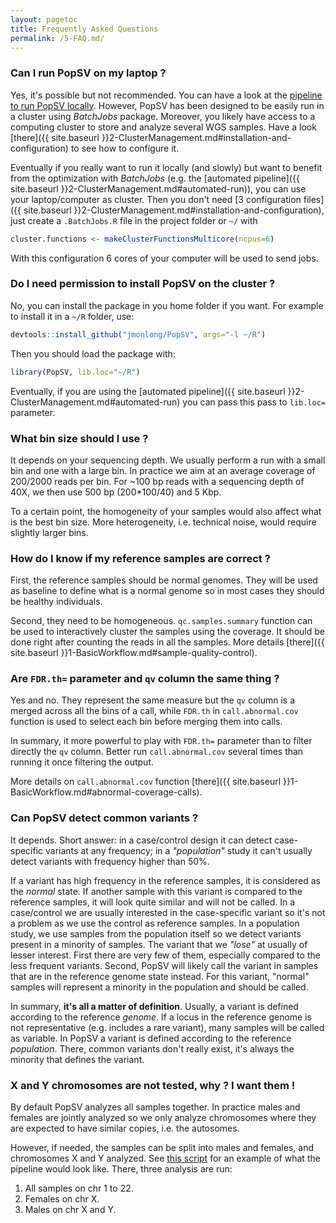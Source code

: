 ```yaml
---
layout: pagetoc
title: Frequently Asked Questions
permalink: /5-FAQ.md/
---
```



### Can I run PopSV on my laptop ?

Yes, it's possible but not recommended. You can have a look at the [pipeline to run PopSV locally](https://github.com/jmonlong/PopSV/blob/forPaper/scripts/run-PopSV-local.R). However, PopSV has been designed to be easily run in a cluster using *BatchJobs* package. Moreover, you likely have access to a computing cluster to store and analyze several WGS samples. Have a look [there]({{ site.baseurl }}2-ClusterManagement.md#installation-and-configuration) to see how to configure it.

Eventually if you really want to run it locally (and slowly) but want to benefit from the optimization with *BatchJobs* (e.g. the [automated pipeline]({{ site.baseurl }}2-ClusterManagement.md#automated-run)), you can use your laptop/computer as cluster. Then you don't need [3 configuration files]({{ site.baseurl }}2-ClusterManagement.md#installation-and-configuration), just create a `.BatchJobs.R` file in the project folder or `~/` with

```r
cluster.functions <- makeClusterFunctionsMulticore(ncpus=6)
```

With this configuration 6 cores of your computer will be used to send jobs.


### Do I need permission to install PopSV on the cluster ?

No, you can install the package in you home folder if you want. For example to install it in a `~/R` folder, use:

```r
devtools::install_github("jmonlong/PopSV", args="-l ~/R")
```

Then you should load the package with:

```r
library(PopSV, lib.loc="~/R")
```

Eventually, if you are using the [automated pipeline]({{ site.baseurl }}2-ClusterManagement.md#automated-run) you can pass this pass to `lib.loc=` parameter.


### What bin size should I use ?

It depends on your sequencing depth. We usually perform a run with a small bin and one with a large bin. In practice we aim at an average coverage of 200/2000 reads per bin. For ~100 bp reads with a sequencing depth of 40X, we then use 500 bp (200*100/40) and 5 Kbp.

To a certain point, the homogeneity of your samples would also affect what is the best bin size. More heterogeneity, i.e. technical noise, would require slightly larger bins.

### How do I know if my reference samples are correct ?

First, the reference samples should be normal genomes. They will be used as baseline to define what is a normal genome so in most cases they should be healthy individuals.

Second, they need to be homogeneous. `qc.samples.summary` function can be used to interactively cluster the samples using the coverage. It should be done right after counting the reads in all the samples. More details [there]({{ site.baseurl }}1-BasicWorkflow.md#sample-quality-control).


### Are `FDR.th=` parameter and `qv` column the same thing ?

Yes and no. They represent the same measure but the `qv` column is a merged across all the bins of a call, while `FDR.th` in `call.abnormal.cov` function is used to select each bin before merging them into calls.

In summary, it more powerful to play with `FDR.th=` parameter than to filter directly the `qv` column. Better run `call.abnormal.cov` several times than running it once filtering the output.

More details on `call.abnormal.cov` function [there]({{ site.baseurl }}1-BasicWorkflow.md#abnormal-coverage-calls).

### Can PopSV detect common variants ?

It depends. Short answer: in a case/control design it can detect case-specific variants at any frequency; in a *"population"* study it can't usually detect variants with frequency higher than 50%.

If a variant has high frequency in the reference samples, it is considered as the *normal* state. If another sample with this variant is compared to the reference samples, it will look quite similar and will not be called. In a case/control we are usually interested in the case-specific variant so it's not a problem as we use the control as reference samples. In a population study, we use samples from the population itself so we detect variants present in a minority of samples. The variant that we *"lose"* at usually of lesser interest. First there are very few of them, especially compared to the less frequent variants. Second, PopSV will likely call the variant in samples that are in the reference genome state instead. For this variant, "normal" samples will represent a minority in the population and should be called.

In summary, **it's all a matter of definition**. Usually, a variant is defined according to the reference *genome*. If a locus in the reference genome is not representative (e.g. includes a rare variant), many samples will be called as variable. In PopSV a variant is defined according to the reference *population*. There, common variants don't really exist, it's always the minority that defines the variant.

### X and Y chromosomes are not tested, why ? I want them !

By default PopSV analyzes all samples together. In practice males and females are jointly analyzed so we only analyze chromosomes where they are expected to have similar copies, i.e. the autosomes.

However, if needed, the samples can be split into males and females, and chromosomes X and Y analyzed. See [this script](https://github.com/jmonlong/PopSV/blob/forPaper/scripts/run-PopSV-XY-batchjobs-automatedPipeline.R) for an example of what the pipeline would look like. There, three analysis are run:

1. All samples on chr 1 to 22.
2. Females on chr X.
3. Males on chr X and Y.
